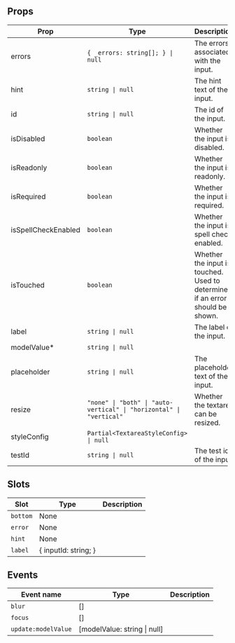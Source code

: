 <!-- This file is automatically generated, do not edit manually. -->

<script setup>
import AppTextareaPlayground from './AppTextareaPlayground.vue'
</script>

<AppTextareaPlayground />

## Props

| Prop | Type | Description | Default |
| ---- | ---- | ----------- | ------- |
| errors | `{ _errors: string[]; } \| null` | The errors associated with the input. |  |
| hint | `string \| null` | The hint text of the input. |  |
| id | `string \| null` | The id of the input. |  |
| isDisabled | `boolean` | Whether the input is disabled. |  |
| isReadonly | `boolean` | Whether the input is readonly. |  |
| isRequired | `boolean` | Whether the input is required. |  |
| isSpellCheckEnabled | `boolean` | Whether the input is spell check enabled. |  |
| isTouched | `boolean` | Whether the input is touched. Used to determine if an error should be shown. |  |
| label | `string \| null` | The label of the input. |  |
| modelValue* | `string \| null` |  |  |
| placeholder | `string \| null` | The placeholder text of the input. |  |
| resize | `"none" \| "both" \| "auto-vertical" \| "horizontal" \| "vertical"` | Whether the textarea can be resized. |  |
| styleConfig | `Partial<TextareaStyleConfig> \| null` |  |  |
| testId | `string \| null` | The test id of the input. |  |


## Slots

| Slot | Type | Description |
| --------- | ---- | ----------- |
| `bottom` | None |  |
| `error` | None |  |
| `hint` | None |  |
| `label` | \{ inputId: string; \} |  |


## Events

| Event name | Type | Description |
| ---------- | ---- | ----------- |
| `blur` | [] |  |
| `focus` | [] |  |
| `update:modelValue` | [modelValue: string \| null] |  |

